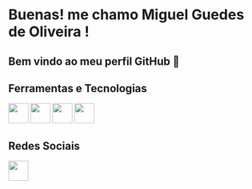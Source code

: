 # Buenas! me chamo Miguel Guedes de Oliveira ! 
## Bem vindo ao meu perfil GitHub 👋

## Ferramentas e Tecnologias

<img src="https://cdn.jsdelivr.net/gh/devicons/devicon@latest/icons/kotlin/kotlin-original.svg" width="40" height="40"/> <img src="https://cdn.jsdelivr.net/gh/devicons/devicon@latest/icons/java/java-original.svg" width="40" height="40"/> <img src="https://cdn.jsdelivr.net/gh/devicons/devicon@latest/icons/dart/dart-original.svg" width="40" height="40"/> <img src="https://cdn.jsdelivr.net/gh/devicons/devicon@latest/icons/flutter/flutter-original.svg" width="40" height="40"/>

## Redes Sociais
<a href="https://www.linkedin.com/in/miguel-guedes-de-oliveira"><img src="https://cdn.jsdelivr.net/gh/devicons/devicon@latest/icons/linkedin/linkedin-original.svg" width="40" height="40"/></a>
